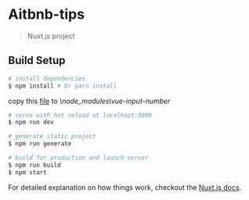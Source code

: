 # Aitbnb-tips

> Nuxt.js project

## Build Setup

``` bash
# install dependencies
$ npm install # Or yarn install

```
copy this [file](https://drive.google.com/open?id=1xIxFoJ7RJuYY6rqHb50N-HZDE5PmTmrL) 
to *\node_modules\vue-input-number*
``` bash
# serve with hot reload at localhost:3000
$ npm run dev

# generate static project
$ npm run generate

# build for production and launch server
$ npm run build
$ npm start
```

For detailed explanation on how things work, checkout the [Nuxt.js docs](https://github.com/nuxt/nuxt.js).
